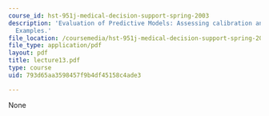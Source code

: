 ```yaml
---
course_id: hst-951j-medical-decision-support-spring-2003
description: 'Evaluation of Predictive Models: Assessing calibration and discrimination.
  Examples.'
file_location: /coursemedia/hst-951j-medical-decision-support-spring-2003/793d65aa3598457f9b4df45158c4ade3_lecture13.pdf
file_type: application/pdf
layout: pdf
title: lecture13.pdf
type: course
uid: 793d65aa3598457f9b4df45158c4ade3

---
```

None